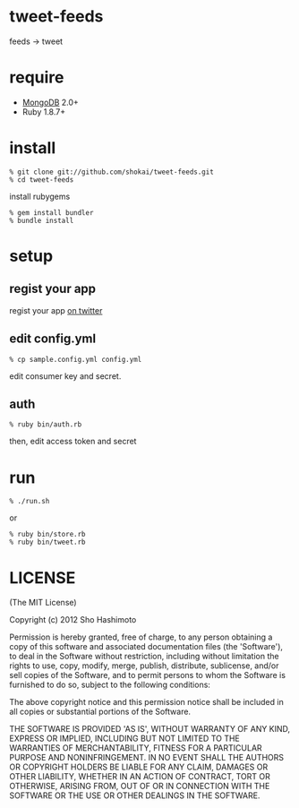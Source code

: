 tweet-feeds
===========
feeds -> tweet

require
=======

* [MongoDB](http://www.mongodb.org/) 2.0+
* Ruby 1.8.7+


install
=======

    % git clone git://github.com/shokai/tweet-feeds.git
    % cd tweet-feeds

install rubygems

    % gem install bundler
    % bundle install


setup
=====

regist your app
---------------
regist your app [on twitter](http://twitter.com/apps/new)


edit config.yml
----------------

    % cp sample.config.yml config.yml

edit consumer key and secret.


auth
----

    % ruby bin/auth.rb

then, edit access token and secret


run
=====

    % ./run.sh

or

    % ruby bin/store.rb
    % ruby bin/tweet.rb



LICENSE
=======
(The MIT License)

Copyright (c) 2012 Sho Hashimoto

Permission is hereby granted, free of charge, to any person obtaining
a copy of this software and associated documentation files (the
'Software'), to deal in the Software without restriction, including
without limitation the rights to use, copy, modify, merge, publish,
distribute, sublicense, and/or sell copies of the Software, and to
permit persons to whom the Software is furnished to do so, subject to
the following conditions:

The above copyright notice and this permission notice shall be
included in all copies or substantial portions of the Software.

THE SOFTWARE IS PROVIDED 'AS IS', WITHOUT WARRANTY OF ANY KIND,
EXPRESS OR IMPLIED, INCLUDING BUT NOT LIMITED TO THE WARRANTIES OF
MERCHANTABILITY, FITNESS FOR A PARTICULAR PURPOSE AND NONINFRINGEMENT.
IN NO EVENT SHALL THE AUTHORS OR COPYRIGHT HOLDERS BE LIABLE FOR ANY
CLAIM, DAMAGES OR OTHER LIABILITY, WHETHER IN AN ACTION OF CONTRACT,
TORT OR OTHERWISE, ARISING FROM, OUT OF OR IN CONNECTION WITH THE
SOFTWARE OR THE USE OR OTHER DEALINGS IN THE SOFTWARE.